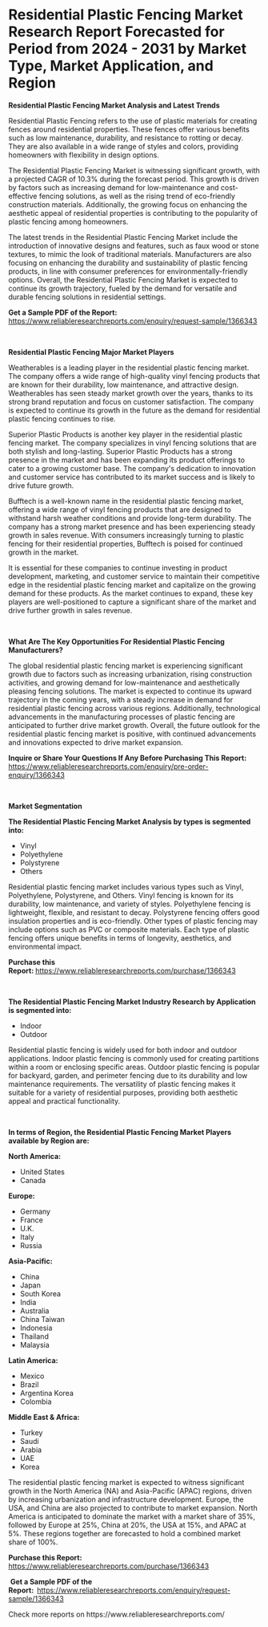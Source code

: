 <p><h1>Residential Plastic Fencing Market Research Report Forecasted for Period from 2024 -  2031 by Market Type, Market Application, and Region</h1></p><p><strong>Residential Plastic Fencing Market Analysis and Latest Trends</strong></p>
<p><p>Residential Plastic Fencing refers to the use of plastic materials for creating fences around residential properties. These fences offer various benefits such as low maintenance, durability, and resistance to rotting or decay. They are also available in a wide range of styles and colors, providing homeowners with flexibility in design options.</p><p>The Residential Plastic Fencing Market is witnessing significant growth, with a projected CAGR of 10.3% during the forecast period. This growth is driven by factors such as increasing demand for low-maintenance and cost-effective fencing solutions, as well as the rising trend of eco-friendly construction materials. Additionally, the growing focus on enhancing the aesthetic appeal of residential properties is contributing to the popularity of plastic fencing among homeowners.</p><p>The latest trends in the Residential Plastic Fencing Market include the introduction of innovative designs and features, such as faux wood or stone textures, to mimic the look of traditional materials. Manufacturers are also focusing on enhancing the durability and sustainability of plastic fencing products, in line with consumer preferences for environmentally-friendly options. Overall, the Residential Plastic Fencing Market is expected to continue its growth trajectory, fueled by the demand for versatile and durable fencing solutions in residential settings.</p></p>
<p><strong>Get a Sample PDF of the Report:&nbsp;</strong> <a href="https://www.reliableresearchreports.com/enquiry/request-sample/1366343">https://www.reliableresearchreports.com/enquiry/request-sample/1366343</a></p>
<p>&nbsp;</p>
<p><strong>Residential Plastic Fencing Major Market Players</strong></p>
<p><p>Weatherables is a leading player in the residential plastic fencing market. The company offers a wide range of high-quality vinyl fencing products that are known for their durability, low maintenance, and attractive design. Weatherables has seen steady market growth over the years, thanks to its strong brand reputation and focus on customer satisfaction. The company is expected to continue its growth in the future as the demand for residential plastic fencing continues to rise.</p><p>Superior Plastic Products is another key player in the residential plastic fencing market. The company specializes in vinyl fencing solutions that are both stylish and long-lasting. Superior Plastic Products has a strong presence in the market and has been expanding its product offerings to cater to a growing customer base. The company's dedication to innovation and customer service has contributed to its market success and is likely to drive future growth.</p><p>Bufftech is a well-known name in the residential plastic fencing market, offering a wide range of vinyl fencing products that are designed to withstand harsh weather conditions and provide long-term durability. The company has a strong market presence and has been experiencing steady growth in sales revenue. With consumers increasingly turning to plastic fencing for their residential properties, Bufftech is poised for continued growth in the market.</p><p>It is essential for these companies to continue investing in product development, marketing, and customer service to maintain their competitive edge in the residential plastic fencing market and capitalize on the growing demand for these products. As the market continues to expand, these key players are well-positioned to capture a significant share of the market and drive further growth in sales revenue.</p></p>
<p>&nbsp;</p>
<p><strong>What Are The Key Opportunities For Residential Plastic Fencing Manufacturers?</strong></p>
<p><p>The global residential plastic fencing market is experiencing significant growth due to factors such as increasing urbanization, rising construction activities, and growing demand for low-maintenance and aesthetically pleasing fencing solutions. The market is expected to continue its upward trajectory in the coming years, with a steady increase in demand for residential plastic fencing across various regions. Additionally, technological advancements in the manufacturing processes of plastic fencing are anticipated to further drive market growth. Overall, the future outlook for the residential plastic fencing market is positive, with continued advancements and innovations expected to drive market expansion.</p></p>
<p><strong>Inquire or Share Your Questions If Any Before Purchasing This Report:</strong> <a href="https://www.reliableresearchreports.com/enquiry/pre-order-enquiry/1366343">https://www.reliableresearchreports.com/enquiry/pre-order-enquiry/1366343</a></p>
<p>&nbsp;</p>
<p><strong>Market Segmentation</strong></p>
<p><strong>The Residential Plastic Fencing Market Analysis by types is segmented into:</strong></p>
<p><ul><li>Vinyl</li><li>Polyethylene</li><li>Polystyrene</li><li>Others</li></ul></p>
<p><p>Residential plastic fencing market includes various types such as Vinyl, Polyethylene, Polystyrene, and Others. Vinyl fencing is known for its durability, low maintenance, and variety of styles. Polyethylene fencing is lightweight, flexible, and resistant to decay. Polystyrene fencing offers good insulation properties and is eco-friendly. Other types of plastic fencing may include options such as PVC or composite materials. Each type of plastic fencing offers unique benefits in terms of longevity, aesthetics, and environmental impact.</p></p>
<p><strong>Purchase this Report:&nbsp;</strong><a href="https://www.reliableresearchreports.com/purchase/1366343">https://www.reliableresearchreports.com/purchase/1366343</a></p>
<p>&nbsp;</p>
<p><strong>The Residential Plastic Fencing Market Industry Research by Application is segmented into:</strong></p>
<p><ul><li>Indoor</li><li>Outdoor</li></ul></p>
<p><p>Residential plastic fencing is widely used for both indoor and outdoor applications. Indoor plastic fencing is commonly used for creating partitions within a room or enclosing specific areas. Outdoor plastic fencing is popular for backyard, garden, and perimeter fencing due to its durability and low maintenance requirements. The versatility of plastic fencing makes it suitable for a variety of residential purposes, providing both aesthetic appeal and practical functionality.</p></p>
<p>&nbsp;</p>
<p><strong>In terms of Region, the Residential Plastic Fencing Market Players available by Region are:</strong></p>
<p>
    <p> <strong> North America: </strong>
        <ul>
            <li>United States</li>
            <li>Canada</li>
        </ul>
        </p> 
    <p> <strong> Europe: </strong>
        <ul>
            <li>Germany</li>
            <li>France</li>
            <li>U.K.</li>
            <li>Italy</li>
            <li>Russia</li>
        </ul>
        </p> 
    <p> <strong> Asia-Pacific: </strong>
        <ul>
            <li>China</li>
            <li>Japan</li>
            <li>South Korea</li>
            <li>India</li>
            <li>Australia</li>
            <li>China Taiwan</li>
            <li>Indonesia</li>
            <li>Thailand</li>
            <li>Malaysia</li>
        </ul>
        </p> 
    <p> <strong> Latin America: </strong>
        <ul>
            <li>Mexico</li>
            <li>Brazil</li>
            <li>Argentina Korea</li>
            <li>Colombia</li>
        </ul>
        </p> 
    <p> <strong> Middle East & Africa: </strong>
        <ul>
            <li>Turkey</li>
            <li>Saudi</li>
            <li>Arabia</li>
            <li>UAE</li>
            <li>Korea</li>
        </ul>
    </p>
    </p>
<p><p>The residential plastic fencing market is expected to witness significant growth in the North America (NA) and Asia-Pacific (APAC) regions, driven by increasing urbanization and infrastructure development. Europe, the USA, and China are also projected to contribute to market expansion. North America is anticipated to dominate the market with a market share of 35%, followed by Europe at 25%, China at 20%, the USA at 15%, and APAC at 5%. These regions together are forecasted to hold a combined market share of 100%.</p></p>
<p><strong>Purchase this Report: </strong><a href="https://www.reliableresearchreports.com/purchase/1366343">https://www.reliableresearchreports.com/purchase/1366343</a></p>
<p>&nbsp;<strong>Get a Sample PDF of the Report:&nbsp;&nbsp;</strong><a href="https://www.reliableresearchreports.com/enquiry/request-sample/1366343">https://www.reliableresearchreports.com/enquiry/request-sample/1366343</a></p>
<p><strong></strong></p>
<p>Check more reports on https://www.reliableresearchreports.com/</p>